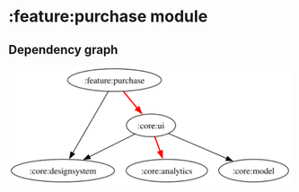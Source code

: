 # :feature:purchase module
## Dependency graph
![Dependency graph](../../docs/images/graphs/dep_graph_feature_purchase.svg)
